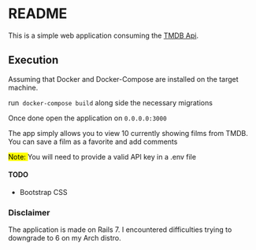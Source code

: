 # README

This is a simple web application consuming the [TMDB Api](https://www.themoviedb.org). 


## Execution

Assuming that Docker and Docker-Compose are installed on the target machine.

run` docker-compose build` along side the necessary migrations

Once done open the application on `0.0.0.0:3000`

The app simply allows you to view 10 currently showing films from TMDB. You can save a film as a favorite and add comments

<mark>Note: </mark>  You will need to provide a valid API key in a .env file

#### TODO

- Bootstrap CSS

### Disclaimer
The application is made on Rails 7. I encountered difficulties trying to downgrade to 6 on my Arch distro.